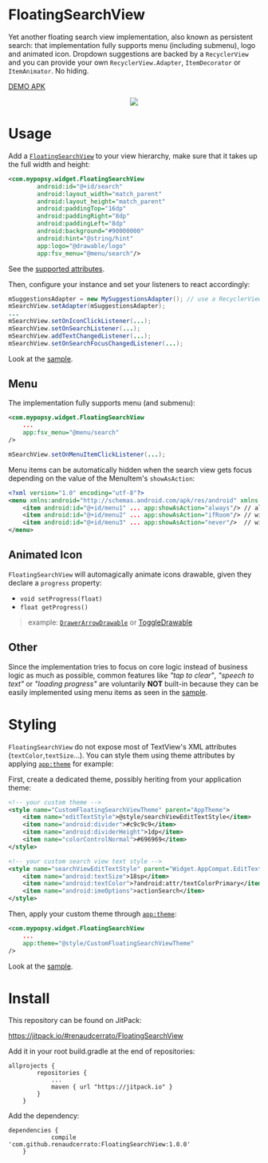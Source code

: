 # FloatingSearchView

Yet another floating search view implementation, also known as persistent search: that implementation fully supports menu (including submenu), logo and animated icon. Dropdown suggestions are backed by a `RecyclerView` and you can provide your own `RecyclerView.Adapter`, `ItemDecorator` or `ItemAnimator`. No hiding. 

[DEMO APK](https://github.com/renaudcerrato/FloatingSearchView/raw/master/sample/sample-debug.apk)

<p align="center">
<a href="https://vid.me/bp7K" target="_blank">
<img src="https://github.com/renaudcerrato/FloatingSearchView/raw/master/assets/demo.gif">
</a>
</p>

# Usage

Add a [`FloatingSearchView`](https://github.com/renaudcerrato/FloatingSearchView/blob/master/library/src/main/java/com/mypopsy/widget/FloatingSearchView.java) to your view hierarchy, make sure that it takes up the full width and height:

```xml
<com.mypopsy.widget.FloatingSearchView
        android:id="@+id/search"
        android:layout_width="match_parent"
        android:layout_height="match_parent"
        android:paddingTop="16dp"
        android:paddingRight="8dp"
        android:paddingLeft="8dp"
        android:background="#90000000"
        android:hint="@string/hint"
        app:logo="@drawable/logo"
        app:fsv_menu="@menu/search"/>
```

See the [supported attributes](https://github.com/renaudcerrato/FloatingSearchView/blob/master/library/src/main/res/values/attrs.xml).

Then, configure your instance and set your listeners to react accordingly:

```java
mSuggestionsAdapter = new MySuggestionsAdapter(); // use a RecyclerView.Adapter
mSearchView.setAdapter(mSuggestionsAdapter);
...
mSearchView.setOnIconClickListener(...);
mSearchView.setOnSearchListener(...);  
mSearchView.addTextChangedListener(...);
mSearchView.setOnSearchFocusChangedListener(...);
```

Look at the [sample](https://github.com/renaudcerrato/FloatingSearchView/blob/master/sample/src/main/java/com/mypopsy/floatingsearchview/MainActivity.java).

## Menu

The implementation fully supports menu (and submenu):

```xml
<com.mypopsy.widget.FloatingSearchView
	...
	app:fsv_menu="@menu/search"
/>
```

```java
mSearchView.setOnMenuItemClickListener(...);
```

Menu items can be automatically hidden when the search view gets focus depending on the value of the MenuItem's `showAsAction`:

```xml
<?xml version="1.0" encoding="utf-8"?>
<menu xmlns:android="http://schemas.android.com/apk/res/android" xmlns:app="http://schemas.android.com/apk/res-auto">
    <item android:id="@+id/menu1" ... app:showAsAction="always"/> // always shown
    <item android:id="@+id/menu2" ... app:showAsAction="ifRoom"/> // will hide on focus 
    <item android:id="@+id/menu3" ... app:showAsAction="never"/>  // will go into the overflow menu
</menu>
```

## Animated Icon

`FloatingSearchView` will automagically animate icons drawable, given they declare a `progress` property: 

* `void setProgress(float)`
* `float getProgress()`

> example: [`DrawerArrowDrawable`](https://developer.android.com/reference/android/support/v7/graphics/drawable/DrawerArrowDrawable.html) or [ToggleDrawable](https://github.com/renaudcerrato/ToggleDrawable)

## Other

Since the implementation tries to focus on core logic instead of business logic as much as possible, common features like *"tap to clear"*, *"speech to text"* or *"loading progress"* are voluntarily **NOT** built-in because they can be easily implemented using menu items as seen in the [sample](https://github.com/renaudcerrato/FloatingSearchView/blob/master/sample/src/main/java/com/mypopsy/floatingsearchview/MainActivity.java).


# Styling

`FloatingSearchView` do not expose most of TextView's XML attributes (`textColor`,`textSize`...). You can style them using theme attributes by applying [`app:theme`](https://chris.banes.me/2014/10/17/appcompat-v21)  for example:

First, create a dedicated theme, possibly heriting from your application theme:

```xml
<!-- your custom theme -->
<style name="CustomFloatingSearchViewTheme" parent="AppTheme">
    <item name="editTextStyle">@style/searchViewEditTextStyle</item>
    <item name="android:divider">#c9c9c9</item>
    <item name="android:dividerHeight">1dp</item>
    <item name="colorControlNormal">#696969</item>
</style>

<!-- your custom search view text style --> 
<style name="searchViewEditTextStyle" parent="Widget.AppCompat.EditText">
    <item name="android:textSize">18sp</item>
    <item name="android:textColor">?android:attr/textColorPrimary</item>
    <item name="android:imeOptions">actionSearch</item>
</style>
```

Then, apply your custom theme through [`app:theme`](https://chris.banes.me/2014/10/17/appcompat-v21):

```xml
<com.mypopsy.widget.FloatingSearchView
	...
	app:theme="@style/CustomFloatingSearchViewTheme"
/>
```

Look at the [sample](https://github.com/renaudcerrato/FloatingSearchView/blob/master/sample/src/main/java/com/mypopsy/floatingsearchview/MainActivity.java).

# Install

This repository can be found on JitPack:

https://jitpack.io/#renaudcerrato/FloatingSearchView

Add it in your root build.gradle at the end of repositories:
```
allprojects {
		repositories {
			...
			maven { url "https://jitpack.io" }
		}
	}
```

Add the dependency:
```
dependencies {
	        compile 'com.github.renaudcerrato:FloatingSearchView:1.0.0'
	}
```


